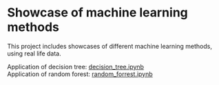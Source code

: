 # Showcase of machine learning methods
This project includes showcases of different machine learning methods, using real life data.

Application of decision tree: [decision_tree.ipynb](decision_tree.ipynb)  
Application of random forest: [random_forrest.ipynb](random_forest.ipynb)
